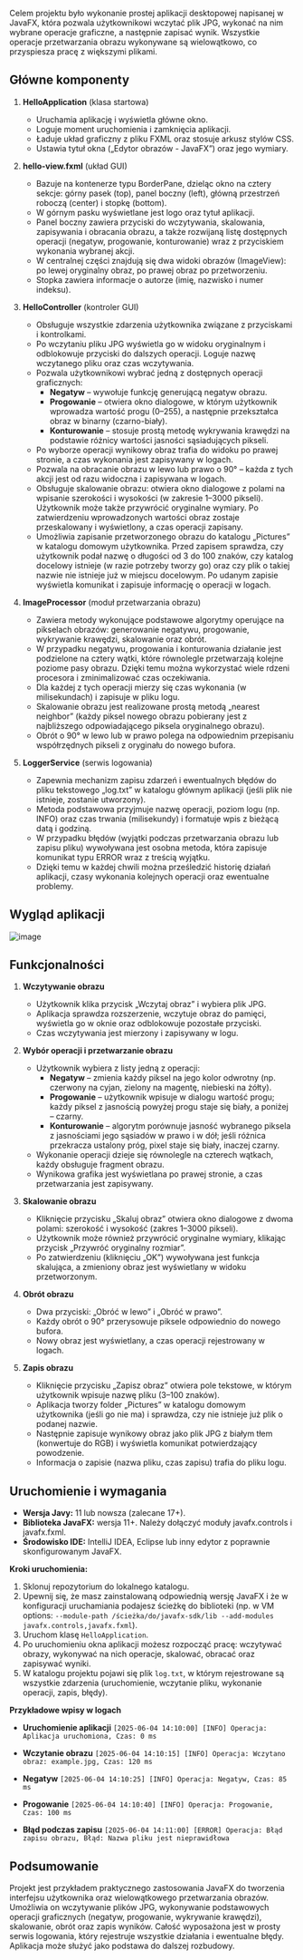 Celem projektu było wykonanie prostej aplikacji desktopowej napisanej w JavaFX, która pozwala użytkownikowi wczytać plik JPG, wykonać na nim wybrane operacje graficzne, a następnie zapisać wynik. Wszystkie operacje przetwarzania obrazu wykonywane są wielowątkowo, co przyspiesza pracę z większymi plikami.

## Główne komponenty

1. **HelloApplication** (klasa startowa) 
   - Uruchamia aplikację i wyświetla główne okno. 
   - Loguje moment uruchomienia i zamknięcia aplikacji. 
   - Ładuje układ graficzny z pliku FXML oraz stosuje arkusz stylów CSS. 
   - Ustawia tytuł okna („Edytor obrazów - JavaFX”) oraz jego wymiary. 

2. **hello-view\.fxml** (układ GUI) 
   - Bazuje na kontenerze typu BorderPane, dzieląc okno na cztery sekcje: górny pasek (top), panel boczny (left), główną przestrzeń roboczą (center) i stopkę (bottom). 
   - W górnym pasku wyświetlane jest logo oraz tytuł aplikacji. 
   - Panel boczny zawiera przyciski do wczytywania, skalowania, zapisywania i obracania obrazu, a także rozwijaną listę dostępnych operacji (negatyw, progowanie, konturowanie) wraz z przyciskiem wykonania wybranej akcji. 
   - W centralnej części znajdują się dwa widoki obrazów (ImageView): po lewej oryginalny obraz, po prawej obraz po przetworzeniu. 
   - Stopka zawiera informacje o autorze (imię, nazwisko i numer indeksu).

3. **HelloController** (kontroler GUI) 
   - Obsługuje wszystkie zdarzenia użytkownika związane z przyciskami i kontrolkami. 
   - Po wczytaniu pliku JPG wyświetla go w widoku oryginalnym i odblokowuje przyciski do dalszych operacji. Loguje nazwę wczytanego pliku oraz czas wczytywania. 
   - Pozwala użytkownikowi wybrać jedną z dostępnych operacji graficznych: 
     * **Negatyw** – wywołuje funkcję generującą negatyw obrazu.
     * **Progowanie** – otwiera okno dialogowe, w którym użytkownik wprowadza wartość progu (0–255), a następnie przekształca obraz w binarny (czarno-biały).
     * **Konturowanie** – stosuje prostą metodę wykrywania krawędzi na podstawie różnicy wartości jasności sąsiadujących pikseli.
   - Po wyborze operacji wynikowy obraz trafia do widoku po prawej stronie, a czas wykonania jest zapisywany w logach. 
   - Pozwala na obracanie obrazu w lewo lub prawo o 90° – każda z tych akcji jest od razu widoczna i zapisywana w logach. 
   - Obsługuje skalowanie obrazu: otwiera okno dialogowe z polami na wpisanie szerokości i wysokości (w zakresie 1–3000 pikseli). Użytkownik może także przywrócić oryginalne wymiary. Po zatwierdzeniu wprowadzonych wartości obraz zostaje przeskalowany i wyświetlony, a czas operacji zapisany. 
   - Umożliwia zapisanie przetworzonego obrazu do katalogu „Pictures” w katalogu domowym użytkownika. Przed zapisem sprawdza, czy użytkownik podał nazwę o długości od 3 do 100 znaków, czy katalog docelowy istnieje (w razie potrzeby tworzy go) oraz czy plik o takiej nazwie nie istnieje już w miejscu docelowym. Po udanym zapisie wyświetla komunikat i zapisuje informację o operacji w logach.

4. **ImageProcessor** (moduł przetwarzania obrazu) 
   - Zawiera metody wykonujące podstawowe algorytmy operujące na pikselach obrazów: generowanie negatywu, progowanie, wykrywanie krawędzi, skalowanie oraz obrót. 
   - W przypadku negatywu, progowania i konturowania działanie jest podzielone na cztery wątki, które równolegle przetwarzają kolejne poziome pasy obrazu. Dzięki temu można wykorzystać wiele rdzeni procesora i zminimalizować czas oczekiwania. 
   - Dla każdej z tych operacji mierzy się czas wykonania (w milisekundach) i zapisuje w pliku logu. 
   - Skalowanie obrazu jest realizowane prostą metodą „nearest neighbor” (każdy piksel nowego obrazu pobierany jest z najbliższego odpowiadającego piksela oryginalnego obrazu). 
   - Obrót o 90° w lewo lub w prawo polega na odpowiednim przepisaniu współrzędnych pikseli z oryginału do nowego bufora.

5. **LoggerService** (serwis logowania) 
   - Zapewnia mechanizm zapisu zdarzeń i ewentualnych błędów do pliku tekstowego „log.txt” w katalogu głównym aplikacji (jeśli plik nie istnieje, zostanie utworzony). 
   - Metoda podstawowa przyjmuje nazwę operacji, poziom logu (np. INFO) oraz czas trwania (milisekundy) i formatuje wpis z bieżącą datą i godziną. 
   - W przypadku błędów (wyjątki podczas przetwarzania obrazu lub zapisu pliku) wywoływana jest osobna metoda, która zapisuje komunikat typu ERROR wraz z treścią wyjątku. 
   - Dzięki temu w każdej chwili można prześledzić historię działań aplikacji, czasy wykonania kolejnych operacji oraz ewentualne problemy. 

## Wygląd aplikacji

![image](https://github.com/user-attachments/assets/e8f80060-e745-4ac0-9f76-e79b7e4a4fc0)


## Funkcjonalności

1. **Wczytywanie obrazu** 
    - Użytkownik klika przycisk „Wczytaj obraz” i wybiera plik JPG. 
    - Aplikacja sprawdza rozszerzenie, wczytuje obraz do pamięci, wyświetla go w oknie oraz odblokowuje pozostałe przyciski. 
    - Czas wczytywania jest mierzony i zapisywany w logu.

2. **Wybór operacji i przetwarzanie obrazu** 
   - Użytkownik wybiera z listy jedną z operacji:
       * **Negatyw** – zmienia każdy piksel na jego kolor odwrotny (np. czerwony na cyjan, zielony na magentę, niebieski na żółty).
       * **Progowanie** – użytkownik wpisuje w dialogu wartość progu; każdy piksel z jasnością powyżej progu staje się biały, a poniżej – czarny.
       * **Konturowanie** – algorytm porównuje jasność wybranego piksela z jasnościami jego sąsiadów w prawo i w dół; jeśli różnica przekracza ustalony próg, pixel staje się biały, inaczej czarny.
   - Wykonanie operacji dzieje się równolegle na czterech wątkach, każdy obsługuje fragment obrazu. 
   - Wynikowa grafika jest wyświetlana po prawej stronie, a czas przetwarzania jest zapisywany.

4. **Skalowanie obrazu**
   - Kliknięcie przycisku „Skaluj obraz” otwiera okno dialogowe z dwoma polami: szerokość i wysokość (zakres 1–3000 pikseli).
   - Użytkownik może również przywrócić oryginalne wymiary, klikając przycisk „Przywróć oryginalny rozmiar”.
   - Po zatwierdzeniu (kliknięciu „OK”) wywoływana jest funkcja skalująca, a zmieniony obraz jest wyświetlany w widoku przetworzonym.

5. **Obrót obrazu**
   - Dwa przyciski: „Obróć w lewo” i „Obróć w prawo”.
   - Każdy obrót o 90° przerysowuje piksele odpowiednio do nowego bufora.
   - Nowy obraz jest wyświetlany, a czas operacji rejestrowany w logach.

6. **Zapis obrazu**
   - Kliknięcie przycisku „Zapisz obraz” otwiera pole tekstowe, w którym użytkownik wpisuje nazwę pliku (3–100 znaków).
   - Aplikacja tworzy folder „Pictures” w katalogu domowym użytkownika (jeśli go nie ma) i sprawdza, czy nie istnieje już plik o podanej nazwie.
   - Następnie zapisuje wynikowy obraz jako plik JPG z białym tłem (konwertuje do RGB) i wyświetla komunikat potwierdzający powodzenie.
   - Informacja o zapisie (nazwa pliku, czas zapisu) trafia do pliku logu.

## Uruchomienie i wymagania

* **Wersja Javy:** 11 lub nowsza (zalecane 17+).
* **Biblioteka JavaFX:** wersja 11+. Należy dołączyć moduły javafx.controls i javafx.fxml.
* **Środowisko IDE:** IntelliJ IDEA, Eclipse lub inny edytor z poprawnie skonfigurowanym JavaFX.

**Kroki uruchomienia:**

1. Sklonuj repozytorium do lokalnego katalogu.
2. Upewnij się, że masz zainstalowaną odpowiednią wersję JavaFX i że w konfiguracji uruchamiania podajesz ścieżkę do biblioteki (np. w VM options:
   `--module-path /ścieżka/do/javafx-sdk/lib --add-modules javafx.controls,javafx.fxml`).
3. Uruchom klasę `HelloApplication`.
4. Po uruchomieniu okna aplikacji możesz rozpocząć pracę: wczytywać obrazy, wykonywać na nich operacje, skalować, obracać oraz zapisywać wyniki.
5. W katalogu projektu pojawi się plik `log.txt`, w którym rejestrowane są wszystkie zdarzenia (uruchomienie, wczytanie pliku, wykonanie operacji, zapis, błędy).

**Przykładowe wpisy w logach**

  * **Uruchomienie aplikacji**
    `[2025-06-04 14:10:00] [INFO] Operacja: Aplikacja uruchomiona, Czas: 0 ms`
  
  * **Wczytanie obrazu**
    `[2025-06-04 14:10:15] [INFO] Operacja: Wczytano obraz: example.jpg, Czas: 120 ms`
  
  * **Negatyw**
    `[2025-06-04 14:10:25] [INFO] Operacja: Negatyw, Czas: 85 ms`
  
  * **Progowanie**
    `[2025-06-04 14:10:40] [INFO] Operacja: Progowanie, Czas: 100 ms`
  
  * **Błąd podczas zapisu**
    `[2025-06-04 14:11:00] [ERROR] Operacja: Błąd zapisu obrazu, Błąd: Nazwa pliku jest nieprawidłowa`

## Podsumowanie

Projekt jest przykładem praktycznego zastosowania JavaFX do tworzenia interfejsu użytkownika oraz wielowątkowego przetwarzania obrazów. Umożliwia on wczytywanie plików JPG, wykonywanie podstawowych operacji graficznych (negatyw, progowanie, wykrywanie krawędzi), skalowanie, obrót oraz zapis wyników. Całość wyposażona jest w prosty serwis logowania, który rejestruje wszystkie działania i ewentualne błędy. Aplikacja może służyć jako podstawa do dalszej rozbudowy.
